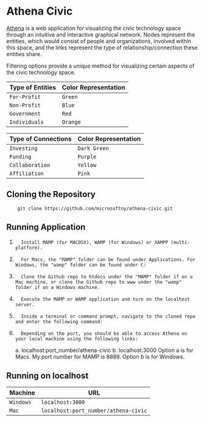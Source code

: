 Athena Civic
============

[Athena](athenacivic.azurewebsites.net) is a web application for visualizing the civic technology space through an intuitive and interactive graphical network. Nodes represent the entities, which would consist of people and organizations, involved within this space, and the links represent the type of relationship/connection these entities share. 

Filtering options provide a unique method for visualizing certain aspects of the civic technology space.

|Type of Entities | Color Representation
|----------------|-----------------
|`For-Profit`|`Green`
|`Non-Profit`|`Blue`
|`Government`|`Red`
|`Individuals`|`Orange` 

|Type of Connections | Color Representation
|----------------|-----------------
|`Investing`|`Dark Green` 
|`Funding`|`Purple`
|`Collaboration`|`Yellow`
|`Affiliation`|`Pink`

Cloning the Repository
----------------------

		git clone https://github.com/microsoftny/athena-civic.git

Running Application
--------------------

1.       Install MAMP (for MACOSX), WAMP (for Windows) or XAMPP (multi-platform).
2.       For Macs, the "MAMP" folder can be found under Applications. For Windows, the "wamp" folder can be found under C:
3.       Clone the Github repo to htdocs under the "MAMP" folder if on a Mac machine, or clone the Github repo to www under the "wamp" folder if on a Windows machine.
4.       Execute the MAMP or WAMP application and turn on the localhost server.
5.       Inside a terminal or command prompt, navigate to the cloned repo and enter the following command:
6.       Depending on the port, you should be able to access Athena on your local machine using the following links:
	a.       localhost:port_number/athena-civic 
	b.      localhost:3000
	Option a is for Macs. My port number for MAMP is 8889.
	Option b is for Windows.

Running on localhost
--------------------

|Machine | URL
|------- | ---
|`Windows`| `localhost:3000`
|`Mac`| `localhost:port_number/athena-civic`
